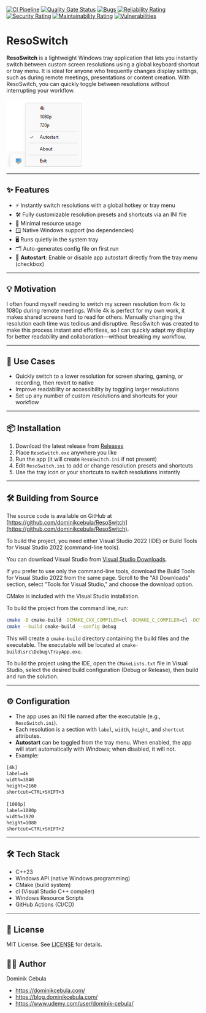 [![CI Pipeline](https://github.com/dominikcebula/ResoSwitch/actions/workflows/ci.yml/badge.svg)](https://github.com/dominikcebula/ResoSwitch/actions/workflows/ci.yml)
[![Quality Gate Status](https://sonarcloud.io/api/project_badges/measure?project=dominikcebula_ResoSwitch&metric=alert_status)](https://sonarcloud.io/summary/new_code?id=dominikcebula_ResoSwitch)
[![Bugs](https://sonarcloud.io/api/project_badges/measure?project=dominikcebula_ResoSwitch&metric=bugs)](https://sonarcloud.io/summary/new_code?id=dominikcebula_ResoSwitch)
[![Reliability Rating](https://sonarcloud.io/api/project_badges/measure?project=dominikcebula_ResoSwitch&metric=reliability_rating)](https://sonarcloud.io/summary/new_code?id=dominikcebula_ResoSwitch)
[![Security Rating](https://sonarcloud.io/api/project_badges/measure?project=dominikcebula_ResoSwitch&metric=security_rating)](https://sonarcloud.io/summary/new_code?id=dominikcebula_ResoSwitch)
[![Maintainability Rating](https://sonarcloud.io/api/project_badges/measure?project=dominikcebula_ResoSwitch&metric=sqale_rating)](https://sonarcloud.io/summary/new_code?id=dominikcebula_ResoSwitch)
[![Vulnerabilities](https://sonarcloud.io/api/project_badges/measure?project=dominikcebula_ResoSwitch&metric=vulnerabilities)](https://sonarcloud.io/summary/new_code?id=dominikcebula_ResoSwitch)

# ResoSwitch

**ResoSwitch** is a lightweight Windows tray application that lets you instantly switch between custom screen
resolutions using a global keyboard shortcut or tray menu. It is ideal for anyone who frequently changes display
settings, such as during remote meetings, presentations or content creation. With ResoSwitch, you can quickly toggle
between resolutions without interrupting your workflow.

![img.png](docs/img.png)

---

## ✨ Features

- ⚡ Instantly switch resolutions with a global hotkey or tray menu
- 🛠️ Fully customizable resolution presets and shortcuts via an INI file
- 🧵 Minimal resource usage
- 🪟 Native Windows support (no dependencies)
- 🖥️ Runs quietly in the system tray
- 🗂️ Auto-generates config file on first run
- 🔄 **Autostart**: Enable or disable app autostart directly from the tray menu (checkbox)

---

## 💡 Motivation

I often found myself needing to switch my screen resolution from 4k to 1080p during remote meetings. While 4k is perfect
for my own work, it makes shared screens hard to read for others. Manually changing the resolution each time was tedious
and disruptive. ResoSwitch was created to make this process instant and effortless, so I can quickly adapt my display
for better readability and collaboration—without breaking my workflow.

---

## 🔧 Use Cases

- Quickly switch to a lower resolution for screen sharing, gaming, or recording, then revert to native
- Improve readability or accessibility by toggling larger resolutions
- Set up any number of custom resolutions and shortcuts for your workflow

---

## 📦 Installation

1. Download the latest release from [Releases](https://github.com/dominikcebula/ResoSwitch/releases)
2. Place `ResoSwitch.exe` anywhere you like
3. Run the app (it will create `ResoSwitch.ini` if not present)
4. Edit `ResoSwitch.ini` to add or change resolution presets and shortcuts
5. Use the tray icon or your shortcuts to switch resolutions instantly

---

## 🛠️ Building from Source

The source code is available on GitHub
at [https://github.com/dominikcebula/ResoSwitch](https://github.com/dominikcebula/ResoSwitch).

To build the project, you need either Visual Studio 2022 (IDE) or Build Tools for Visual Studio 2022 (command-line
tools).

You can download Visual Studio from [Visual Studio Downloads](https://visualstudio.microsoft.com/downloads/).

If you prefer to use only the command-line tools, download the Build Tools for Visual Studio 2022 from the same page.
Scroll to the "All Downloads" section, select "Tools for Visual Studio," and choose the download option.

CMake is included with the Visual Studio installation.

To build the project from the command line, run:

```bash
cmake -B cmake-build -DCMAKE_CXX_COMPILER=cl -DCMAKE_C_COMPILER=cl -DCMAKE_BUILD_TYPE=Debug
cmake --build cmake-build --config Debug
```

This will create a `cmake-build` directory containing the build files and the executable.
The executable will be located at `cmake-build\src\Debug\TrayApp.exe`.

To build the project using the IDE, open the `CMakeLists.txt` file in Visual Studio, select the desired build
configuration (Debug or Release), then build and run the solution.

---

## ⚙️ Configuration

- The app uses an INI file named after the executable (e.g., `ResoSwitch.ini`).
- Each resolution is a section with `label`, `width`, `height`, and `shortcut` attributes.
- **Autostart** can be toggled from the tray menu. When enabled, the app will start automatically with Windows; when
  disabled, it will not.
- Example:

```
[4k]
label=4k
width=3840
height=2160
shortcut=CTRL+SHIFT+3

[1080p]
label=1080p
width=1920
height=1080
shortcut=CTRL+SHIFT+2
```

---

## 🛠 Tech Stack

- C++23
- Windows API (native Windows programming)
- CMake (build system)
- cl (Visual Studio C++ compiler)
- Windows Resource Scripts
- GitHub Actions (CI/CD)

---

## 📝 License

MIT License. See [LICENSE](LICENSE) for details.

## 👨‍💻 Author

Dominik Cebula

* https://dominikcebula.com/
* https://blog.dominikcebula.com/
* https://www.udemy.com/user/dominik-cebula/
